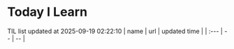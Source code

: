 # Today I Learn 
TIL list updated at 2025-09-19 02:22:10
| name | url | updated time |
| :--- | -- | -- |
